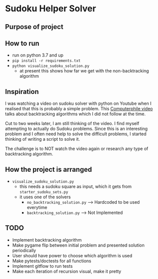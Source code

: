 # Sudoku Helper Solver

## Purpose of project

## How to run

- run on python 3.7 and up
- `pip install -r requirements.txt`
- `python visualize_sudoku_solution.py`
  - at present this shows how far we get with the non-backtracking algorithm

## Inspiration

I was watching a video on sudoku solver with python on Youtube when I realised that this is probably a simple problem. This [Computerphile video](https://www.youtube.com/watch?v=G_UYXzGuqvM) talks about backtracking algorithms which I did not follow at the time.

Cut to two weeks later, I am still thinking of the video. I find myself attempting to actually do Sudoku problems. Since this is an interesting problem and I often need help to solve the difficult problems, I started thinking of writing a script to solve it.

The challenge is to NOT watch the video again or research any type of backtracking algorithm.

## How the project is arranged

- `visualize_sudoku_solution.py`
  - this needs a sudoku square as input, which it gets from `starter_sudoku_sets.py`
  - it uses one of the solvers
    - `no_backtracking_solution.py` --> Hardcoded to be used everytime
    - `backtracking_solution.py` --> Not Implemented

## TODO

- Implement backtracking algorithm
- Make pygame flip between initial problem and presented solution periodically
- User should have power to choose which algorithm is used
- Make pytests/doctests for all functions
- Implement gitflow to run tests
- Make each iteration of recursion visual, make it pretty